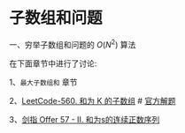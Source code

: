 # 子数组和问题

一、穷举子数组和问题的 $O(N^2)$ 算法

在下面章节中进行了讨论:

1、`最大子数组和` 章节

2、[LeetCode-560. 和为 K 的子数组](https://leetcode-cn.com/problems/subarray-sum-equals-k/) # [官方解题](https://leetcode-cn.com/problems/subarray-sum-equals-k/solution/he-wei-kde-zi-shu-zu-by-leetcode-solution/)

3、[剑指 Offer 57 - II. 和为s的连续正数序列](https://leetcode-cn.com/problems/he-wei-sde-lian-xu-zheng-shu-xu-lie-lcof/)

